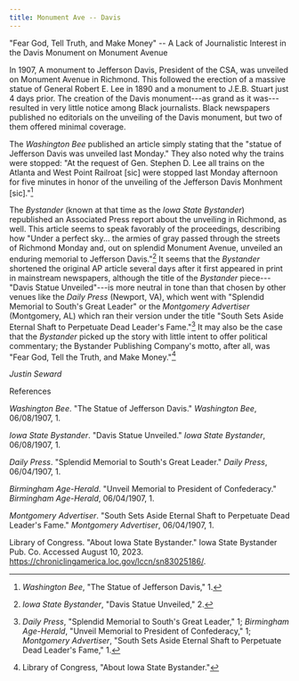```yaml
---
title: Monument Ave -- Davis
---
```


"Fear God, Tell Truth, and Make Money" -- A Lack of Journalistic
Interest in the Davis Monument on Monument Avenue

In 1907, A monument to Jefferson Davis, President of the CSA, was
unveiled on Monument Avenue in Richmond. This followed the erection of a
massive statue of General Robert E. Lee in 1890 and a monument to J.E.B.
Stuart just 4 days prior. The creation of the Davis monument---as grand
as it was---resulted in very little notice among Black journalists.
Black newspapers published no editorials on the unveiling of the Davis
monument, but two of them offered minimal coverage.

The *Washington Bee* published an article simply stating that the
"statue of Jefferson Davis was unveiled last Monday." They also noted
why the trains were stopped: "At the request of Gen. Stephen D. Lee all
trains on the Atlanta and West Point Railroat \[sic\] were stopped last
Monday afternoon for five minutes in honor of the unveiling of the
Jefferson Davis Monhment \[sic\]."[^1]

The *Bystander* (known at that time as the *Iowa State Bystander*)
republished an Associated Press report about the unveiling in Richmond,
as well. This article seems to speak favorably of the proceedings,
describing how "Under a perfect sky... the armies of gray passed through
the streets of Richmond Monday and, out on splendid Monument Avenue,
unveiled an enduring memorial to Jefferson Davis."[^2] It seems that the
*Bystander* shortened the original AP article several days after it
first appeared in print in mainstream newspapers, although the title of
the *Bystander* piece--- "Davis Statue Unveiled"---is more neutral in
tone than that chosen by other venues like the *Daily Press* (Newport,
VA), which went with "Splendid Memorial to South's Great Leader" or the
*Montgomery Advertiser* (Montgomery, AL) which ran their version under
the title "South Sets Aside Eternal Shaft to Perpetuate Dead Leader's
Fame."[^3] It may also be the case that the *Bystander* picked up the
story with little intent to offer political commentary; the Bystander
Publishing Company's motto, after all, was "Fear God, Tell the Truth,
and Make Money."[^4]

*Justin Seward*

References

*Washington Bee*. "The Statue of Jefferson Davis." *Washington Bee*,
06/08/1907, 1.

*Iowa State Bystander*. "Davis Statue Unveiled." *Iowa State Bystander*,
06/08/1907, 1.

*Daily Press*. "Splendid Memorial to South's Great Leader." *Daily
Press*, 06/04/1907, 1.

*Birmingham Age-Herald*. "Unveil Memorial to President of Confederacy."
*Birmingham Age-Herald*, 06/04/1907, 1.

*Montgomery Advertiser*. "South Sets Aside Eternal Shaft to Perpetuate
Dead Leader's Fame." *Montgomery Advertiser*, 06/04/1907, 1.

Library of Congress. "About Iowa State Bystander." Iowa State Bystander
Pub. Co. Accessed August 10, 2023.
https://chroniclingamerica.loc.gov/lccn/sn83025186/.

[^1]: *Washington Bee*, "The Statue of Jefferson Davis," 1.

[^2]: *Iowa State Bystander*, "Davis Statue Unveiled," 2.

[^3]: *Daily Press*, "Splendid Memorial to South's Great Leader," 1;
    *Birmingham Age-Herald*, "Unveil Memorial to President of
    Confederacy," 1; *Montgomery Advertiser*, "South Sets Aside Eternal
    Shaft to Perpetuate Dead Leader's Fame," 1.

[^4]: Library of Congress, "About Iowa State Bystander."
